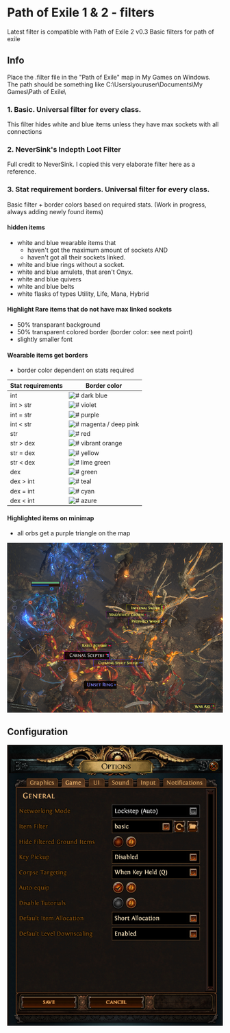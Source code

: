 # Path of Exile 1 & 2 - filters

Latest filter is compatible with Path of Exile 2 v0.3
Basic filters for path of exile

## Info
Place the .filter file in the "Path of Exile" map in My Games on Windows.<br>
The path should be something like C:\Users\youruser\Documents\My Games\Path of Exile\

### 1. Basic. Universal filter for every class.
This filter hides white and blue items unless they have max sockets with all connections

    
### 2. NeverSink's Indepth Loot Filter
Full credit to NeverSink. I copied this very elaborate filter here as a reference.


### 3. Stat requirement borders. Universal filter for every class.
Basic filter + border colors based on required stats. (Work in progress, always adding newly found items)

#### **hidden** items
- white and blue wearable items that
  - haven't got the maximum amount of sockets
    AND
  - haven't got all their sockets linked.
- white and blue rings without a socket.
- white and blue amulets, that aren't Onyx.
- white and blue quivers
- white and blue belts
- white flasks of types Utility, Life, Mana, Hybrid

#### Highlight Rare items that do not have max linked sockets
- 50% transparant background
- 50% transparent colored border (border color: see next point)
- slightly smaller font

#### Wearable items get borders
- border color dependent on stats required
  
| Stat requirements | Border color |
| ----------------- | ------------ |
| int               | ![#](https://placehold.co/12x12/0000FF/000000) dark blue |
| int > str         | ![#](https://placehold.co/12x12/7D00FF/000000) violet |
| int = str         | ![#](https://placehold.co/12x12/7D007D/000000) purple |
| int < str         | ![#](https://placehold.co/12x12/FF007D/000000) magenta / deep pink |
| str               | ![#](https://placehold.co/12x12/FF0000/000000) red |
| str > dex         | ![#](https://placehold.co/12x12/FF7D00/000000) vibrant orange |
| str = dex         | ![#](https://placehold.co/12x12/FFFF00/000000) yellow |
| str < dex         | ![#](https://placehold.co/12x12/7DFF00/000000) lime green |
| dex               | ![#](https://placehold.co/12x12/00FF00/000000) green |
| dex > int         | ![#](https://placehold.co/12x12/00FF7D/000000) teal |
| dex = int         | ![#](https://placehold.co/12x12/00FFFF/000000) cyan |
| dex < int         | ![#](https://placehold.co/12x12/007DFF/000000) azure |







#### Highlighted items on minimap
- all orbs get a purple triangle on the map

![filter 3 screenshot](img/3.path_of_exile_filter.png)

## Configuration

![Path of Exile options](img/PoEoptions.png)
